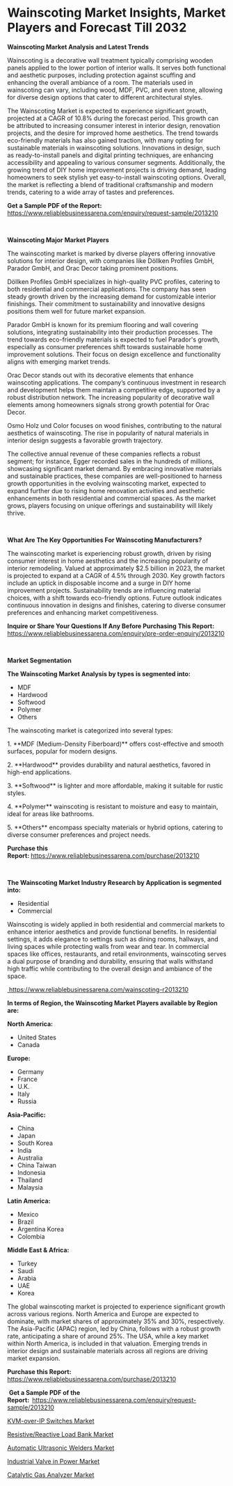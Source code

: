 <p><h1>Wainscoting Market Insights, Market Players and Forecast Till 2032</h1></p><p><strong>Wainscoting Market Analysis and Latest Trends</strong></p>
<p><p>Wainscoting is a decorative wall treatment typically comprising wooden panels applied to the lower portion of interior walls. It serves both functional and aesthetic purposes, including protection against scuffing and enhancing the overall ambiance of a room. The materials used in wainscoting can vary, including wood, MDF, PVC, and even stone, allowing for diverse design options that cater to different architectural styles.</p><p>The Wainscoting Market is expected to experience significant growth, projected at a CAGR of 10.8% during the forecast period. This growth can be attributed to increasing consumer interest in interior design, renovation projects, and the desire for improved home aesthetics. The trend towards eco-friendly materials has also gained traction, with many opting for sustainable materials in wainscoting solutions. Innovations in design, such as ready-to-install panels and digital printing techniques, are enhancing accessibility and appealing to various consumer segments. Additionally, the growing trend of DIY home improvement projects is driving demand, leading homeowners to seek stylish yet easy-to-install wainscoting options. Overall, the market is reflecting a blend of traditional craftsmanship and modern trends, catering to a wide array of tastes and preferences.</p></p>
<p><strong>Get a Sample PDF of the Report:&nbsp;</strong> <a href="https://www.reliablebusinessarena.com/enquiry/request-sample/2013210?utm_campaign=2241&utm_medium=2&utm_source=Github&utm_content=ia&utm_term=30012025&utm_id=wainscoting">https://www.reliablebusinessarena.com/enquiry/request-sample/2013210</a></p>
<p>&nbsp;</p>
<p><strong>Wainscoting Major Market Players</strong></p>
<p><p>The wainscoting market is marked by diverse players offering innovative solutions for interior design, with companies like Döllken Profiles GmbH, Parador GmbH, and Orac Decor taking prominent positions. </p><p>Döllken Profiles GmbH specializes in high-quality PVC profiles, catering to both residential and commercial applications. The company has seen steady growth driven by the increasing demand for customizable interior finishings. Their commitment to sustainability and innovative designs positions them well for future market expansion.</p><p>Parador GmbH is known for its premium flooring and wall covering solutions, integrating sustainability into their production processes. The trend towards eco-friendly materials is expected to fuel Parador's growth, especially as consumer preferences shift towards sustainable home improvement solutions. Their focus on design excellence and functionality aligns with emerging market trends.</p><p>Orac Decor stands out with its decorative elements that enhance wainscoting applications. The company’s continuous investment in research and development helps them maintain a competitive edge, supported by a robust distribution network. The increasing popularity of decorative wall elements among homeowners signals strong growth potential for Orac Decor.</p><p>Osmo Holz und Color focuses on wood finishes, contributing to the natural aesthetics of wainscoting. The rise in popularity of natural materials in interior design suggests a favorable growth trajectory.</p><p>The collective annual revenue of these companies reflects a robust segment; for instance, Egger recorded sales in the hundreds of millions, showcasing significant market demand. By embracing innovative materials and sustainable practices, these companies are well-positioned to harness growth opportunities in the evolving wainscoting market, expected to expand further due to rising home renovation activities and aesthetic enhancements in both residential and commercial spaces. As the market grows, players focusing on unique offerings and sustainability will likely thrive.</p></p>
<p>&nbsp;</p>
<p><strong>What Are The Key Opportunities For Wainscoting Manufacturers?</strong></p>
<p><p>The wainscoting market is experiencing robust growth, driven by rising consumer interest in home aesthetics and the increasing popularity of interior remodeling. Valued at approximately $2.5 billion in 2023, the market is projected to expand at a CAGR of 4.5% through 2030. Key growth factors include an uptick in disposable income and a surge in DIY home improvement projects. Sustainability trends are influencing material choices, with a shift towards eco-friendly options. Future outlook indicates continuous innovation in designs and finishes, catering to diverse consumer preferences and enhancing market competitiveness.</p></p>
<p><strong>Inquire or Share Your Questions If Any Before Purchasing This Report:</strong> <a href="https://www.reliablebusinessarena.com/enquiry/pre-order-enquiry/2013210?utm_campaign=2241&utm_medium=2&utm_source=Github&utm_content=ia&utm_term=30012025&utm_id=wainscoting">https://www.reliablebusinessarena.com/enquiry/pre-order-enquiry/2013210</a></p>
<p>&nbsp;</p>
<p><strong>Market Segmentation</strong></p>
<p><strong>The Wainscoting Market Analysis by types is segmented into:</strong></p>
<p><ul><li>MDF</li><li>Hardwood</li><li>Softwood</li><li>Polymer</li><li>Others</li></ul></p>
<p><p>The wainscoting market is categorized into several types: </p><p>1. **MDF (Medium-Density Fiberboard)** offers cost-effective and smooth surfaces, popular for modern designs.</p><p>2. **Hardwood** provides durability and natural aesthetics, favored in high-end applications.</p><p>3. **Softwood** is lighter and more affordable, making it suitable for rustic styles.</p><p>4. **Polymer** wainscoting is resistant to moisture and easy to maintain, ideal for areas like bathrooms.</p><p>5. **Others** encompass specialty materials or hybrid options, catering to diverse consumer preferences and project needs.</p></p>
<p><strong>Purchase this Report:&nbsp;</strong><a href="https://www.reliablebusinessarena.com/purchase/2013210?utm_campaign=2241&utm_medium=2&utm_source=Github&utm_content=ia&utm_term=30012025&utm_id=wainscoting">https://www.reliablebusinessarena.com/purchase/2013210</a></p>
<p>&nbsp;</p>
<p><strong>The Wainscoting Market Industry Research by Application is segmented into:</strong></p>
<p><ul><li>Residential</li><li>Commercial</li></ul></p>
<p><p>Wainscoting is widely applied in both residential and commercial markets to enhance interior aesthetics and provide functional benefits. In residential settings, it adds elegance to settings such as dining rooms, hallways, and living spaces while protecting walls from wear and tear. In commercial spaces like offices, restaurants, and retail environments, wainscoting serves a dual purpose of branding and durability, ensuring that walls withstand high traffic while contributing to the overall design and ambiance of the space.</p></p>
<p><a href="https://www.reliablebusinessarena.com/wainscoting-r2013210?utm_campaign=2241&utm_medium=2&utm_source=Github&utm_content=ia&utm_term=30012025&utm_id=wainscoting">&nbsp;https://www.reliablebusinessarena.com/wainscoting-r2013210</a></p>
<p><strong>In terms of Region, the Wainscoting Market Players available by Region are:</strong></p>
<p>
    <p> <strong> North America: </strong>
        <ul>
            <li>United States</li>
            <li>Canada</li>
        </ul>
        </p> 
    <p> <strong> Europe: </strong>
        <ul>
            <li>Germany</li>
            <li>France</li>
            <li>U.K.</li>
            <li>Italy</li>
            <li>Russia</li>
        </ul>
        </p> 
    <p> <strong> Asia-Pacific: </strong>
        <ul>
            <li>China</li>
            <li>Japan</li>
            <li>South Korea</li>
            <li>India</li>
            <li>Australia</li>
            <li>China Taiwan</li>
            <li>Indonesia</li>
            <li>Thailand</li>
            <li>Malaysia</li>
        </ul>
        </p> 
    <p> <strong> Latin America: </strong>
        <ul>
            <li>Mexico</li>
            <li>Brazil</li>
            <li>Argentina Korea</li>
            <li>Colombia</li>
        </ul>
        </p> 
    <p> <strong> Middle East & Africa: </strong>
        <ul>
            <li>Turkey</li>
            <li>Saudi</li>
            <li>Arabia</li>
            <li>UAE</li>
            <li>Korea</li>
        </ul>
    </p>
    </p>
<p><p>The global wainscoting market is projected to experience significant growth across various regions. North America and Europe are expected to dominate, with market shares of approximately 35% and 30%, respectively. The Asia-Pacific (APAC) region, led by China, follows with a robust growth rate, anticipating a share of around 25%. The USA, while a key market within North America, is included in that valuation. Emerging trends in interior design and sustainable materials across all regions are driving market expansion.</p></p>
<p><strong>Purchase this Report: </strong><a href="https://www.reliablebusinessarena.com/purchase/2013210?utm_campaign=2241&utm_medium=2&utm_source=Github&utm_content=ia&utm_term=30012025&utm_id=wainscoting">https://www.reliablebusinessarena.com/purchase/2013210</a></p>
<p>&nbsp;<strong>Get a Sample PDF of the Report:&nbsp;&nbsp;</strong><a href="https://www.reliablebusinessarena.com/enquiry/request-sample/2013210?utm_campaign=2241&utm_medium=2&utm_source=Github&utm_content=ia&utm_term=30012025&utm_id=wainscoting">https://www.reliablebusinessarena.com/enquiry/request-sample/2013210</a></p>
<p><strong></strong></p>
<p><p><a href="https://www.linkedin.com/pulse/forecasts-kvm-over-ip-switches-market-anticipated-141-6mf2c?utm_campaign=2241&utm_medium=2&utm_source=Github&utm_content=ia&utm_term=30012025&utm_id=wainscoting">KVM-over-IP Switches Market</a></p><p><a href="https://www.linkedin.com/pulse/resistivereactive-load-bank-market-research-report-detail-laying-o1myf?utm_campaign=2241&utm_medium=2&utm_source=Github&utm_content=ia&utm_term=30012025&utm_id=wainscoting">Resistive/Reactive Load Bank Market</a></p><p><a href="https://www.linkedin.com/pulse/automatic-ultrasonic-welders-market-size-share-analysis-l9usf?utm_campaign=2241&utm_medium=2&utm_source=Github&utm_content=ia&utm_term=30012025&utm_id=wainscoting">Automatic Ultrasonic Welders Market</a></p><p><a href="https://www.linkedin.com/pulse/swot-analysis-industrial-valve-power-market-business-insights-9fguc?utm_campaign=2241&utm_medium=2&utm_source=Github&utm_content=ia&utm_term=30012025&utm_id=wainscoting">Industrial Valve in Power Market</a></p><p><a href="https://www.linkedin.com/pulse/catalytic-gas-analyzer-market-growth-outlook-2025-2032-in-depth-4v2cc?utm_campaign=2241&utm_medium=2&utm_source=Github&utm_content=ia&utm_term=30012025&utm_id=wainscoting">Catalytic Gas Analyzer Market</a></p></p>